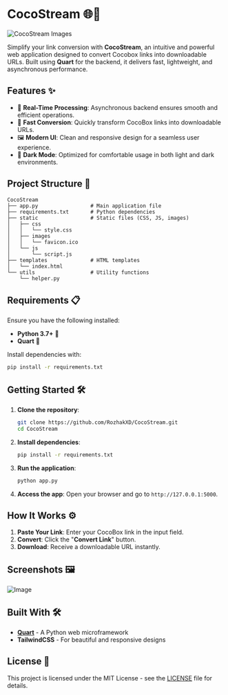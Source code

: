 # CocoStream 🌐🚀
![CocoStream Images](https://github.com/user-attachments/assets/fda24b5b-b94f-4062-86e6-2b7698019c1c)

Simplify your link conversion with **CocoStream**, an intuitive and powerful web application designed to convert Cocobox links into downloadable URLs. Built using **Quart** for the backend, it delivers fast, lightweight, and asynchronous performance.

## Features ✨
- 🔄 **Real-Time Processing**: Asynchronous backend ensures smooth and efficient operations.
- 🚀 **Fast Conversion**: Quickly transform CocoBox links into downloadable URLs.
- 🖼️ **Modern UI**: Clean and responsive design for a seamless user experience.
- 🌙 **Dark Mode**: Optimized for comfortable usage in both light and dark environments.

## Project Structure 📂
```
CocoStream
├── app.py                 # Main application file
├── requirements.txt       # Python dependencies
├── static                 # Static files (CSS, JS, images)
│   ├── css
│   │   └── style.css
│   ├── images
│   │   └── favicon.ico
│   └── js
│       └── script.js
├── templates              # HTML templates
│   └── index.html
└── utils                  # Utility functions
    └── helper.py
```

## Requirements 📋

Ensure you have the following installed:

- **Python 3.7+** 🐍
- **Quart** 🧩

Install dependencies with:

```bash
pip install -r requirements.txt
```

## Getting Started 🛠️
1. **Clone the repository**:
   ```bash
   git clone https://github.com/RozhakXD/CocoStream.git
   cd CocoStream
   ```

2. **Install dependencies**:
   ```bash
   pip install -r requirements.txt
   ```

3. **Run the application**:
   ```bash
   python app.py
   ```

4. **Access the app**: Open your browser and go to `http://127.0.0.1:5000`.

## How It Works ⚙️
1. **Paste Your Link**: Enter your CocoBox link in the input field.
2. **Convert**: Click the "**Convert Link**" button.
3. **Download**: Receive a downloadable URL instantly.

## Screenshots 🖼️
![Image](https://github.com/user-attachments/assets/f53b1274-54b5-4fb7-9200-e9856c5d591d)

## Built With 🛠️
- **[Quart](https://quart.palletsprojects.com/)** - A Python web microframework
- **TailwindCSS** - For beautiful and responsive designs

## License 📜

This project is licensed under the MIT License - see the [LICENSE](LICENSE) file for details.
